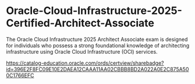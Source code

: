 # Oracle-Cloud-Infrastructure-2025-Certified-Architect-Associate
The Oracle Cloud Infrastructure 2025 Architect Associate exam is designed for individuals who possess a strong foundational knowledge of architecting infrastructure using Oracle Cloud Infrastructure (OCI) services.


https://catalog-education.oracle.com/ords/certview/sharebadge?id=396E2F8FC09E10E2DAEA12CAAA11AA02CBBB8BD2A022A0E2C875A500C1766EFC
